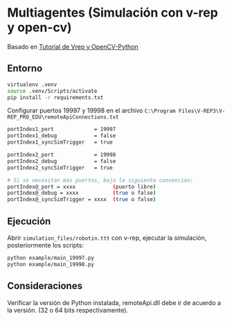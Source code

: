 # Multiagentes (Simulación con v-rep y open-cv)

Basado en [Tutorial de Vrep y OpenCV-Python](https://robologs.net/2016/07/07/tutorial-de-vrep-y-opencv-python/)

## Entorno 

```bash
virtualenv .venv
source .venv/Scripts/activate
pip install -r requirements.txt
```

Configurar puertos 19997 y 19998 en el archivo `C:\Program Files\V-REP3\V-REP_PRO_EDU\remoteApiConnections.txt`

```bash
portIndex1_port             = 19997
portIndex1_debug            = false
portIndex1_syncSimTrigger   = true

portIndex2_port             = 19998
portIndex2_debug            = false
portIndex2_syncSimTrigger   = true

# Si se necesitan más puertos, bajo la siguiente convención:
portIndex@_port = xxxx            (puerto libre)
portIndex@_debug = xxxx           (true o false)     
portIndex@_syncSimTrigger = xxxx  (true o false)   
```

## Ejecución
Abrir  `simulation_files/robotin.ttt` con v-rep, ejecutar la simulación, posteriormente los scripts:

```bash
python example/main_19997.py
python example/main_19998.py
```



## Consideraciones
Verificar la versión de Python instalada, remoteApi.dll debe ir de acuerdo a la versión. (32 o 64 bits respectivamente).